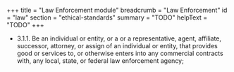 +++
title = "Law Enforcement module"
breadcrumb = "Law Enforcement"
id = "law"
section = "ethical-standards"
summary = "TODO"
helpText = "TODO"
+++

- 3.1.1. Be an individual or entity, or a or a representative, agent, affiliate, successor, attorney, or assign of an individual or entity, that provides good or services to, or otherwise enters into any commercial contracts with, any local, state, or federal law enforcement agency;
